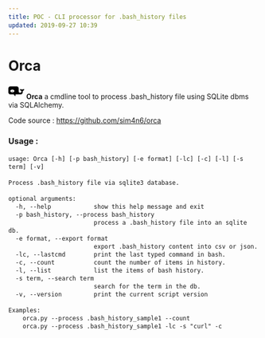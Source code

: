 ```yaml
---
title: POC - CLI processor for .bash_history files
updated: 2019-09-27 10:39
---
```


# Orca
 <img src="https://raw.githubusercontent.com/Sim4n6/Orca/master/orca.png" /> **Orca** a cmdline tool to process .bash_history file using SQLite dbms via SQLAlchemy. 

Code source : <https://github.com/sim4n6/orca>

### Usage :

```
usage: Orca [-h] [-p bash_history] [-e format] [-lc] [-c] [-l] [-s term] [-v]

Process .bash_history file via sqlite3 database.

optional arguments:
  -h, --help            show this help message and exit
  -p bash_history, --process bash_history
                        process a .bash_history file into an sqlite db.
  -e format, --export format
                        export .bash_history content into csv or json.
  -lc, --lastcmd        print the last typed command in bash.
  -c, --count           count the number of items in history.
  -l, --list            list the items of bash history.
  -s term, --search term
                        search for the term in the db.
  -v, --version         print the current script version

Examples: 
    orca.py --process .bash_history_sample1 --count
    orca.py --process .bash_history_sample1 -lc -s "curl" -c
```

